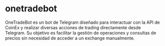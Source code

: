 # onetradebot
OneTradeBot es un bot de Telegram diseñado para interactuar con la API de CoinEx y realizar diversas acciones de trading directamente desde Telegram. Su objetivo es facilitar la gestión de operaciones y consultas de precios sin necesidad de acceder a un exchange manualmente.  
